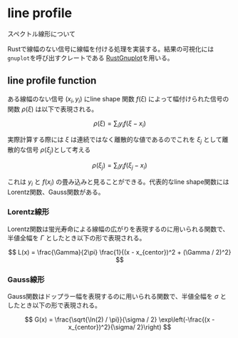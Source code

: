 # line profile

スペクトル線形について


Rustで線幅のない信号に線幅を付ける処理を実装する。結果の可視化には`gnuplot`を呼び出すクレートである
[RustGnuplot](https://github.com/SiegeLord/RustGnuplot)を用いる。

## line profile function

ある線幅のない信号 $(x_i, y_i)$ にline shape 関数 $f(\xi)$ によって幅付けられた信号の関数 $\rho(\xi)$ は以下で表現される。  

$$
\rho(\xi) = \sum_{i} y_i f(\xi - x_i)
$$

実際計算する際には $\xi$ は連続ではなく離散的な値であるのでこれを $\xi_j$ として離散的な信号 $\rho(\xi_j)$として考える 

$$
\rho(\xi_j) = \sum_{i} y_i f(\xi_j - x_i)
$$

これは $y_i$ と $f(x_i)$ の畳み込みと見ることができる。代表的なline shape関数には Lorentz関数、Gauss関数がある。

### Lorentz線形

Lorentz関数は蛍光寿命による線幅の広がりを表現するのに用いられる関数で、半値全幅を $\Gamma$ としたとき以下の形で表現される。

$$
L(x) = \frac{\Gamma}{2\pi} \frac{1}{(x - x_{centor})^2 + (\Gamma / 2)^2}
$$

### Gauss線形

Gauss関数はドップラー幅を表現するのに用いられる関数で、半値全幅を $\sigma$ としたとき以下の形で表現される。

$$
G(x) = \frac{\sqrt{\ln(2) / \pi}}{\sigma / 2} \exp\left(-\frac{(x - x_{centor})^2}{\sigma/ 2}\right)
$$
